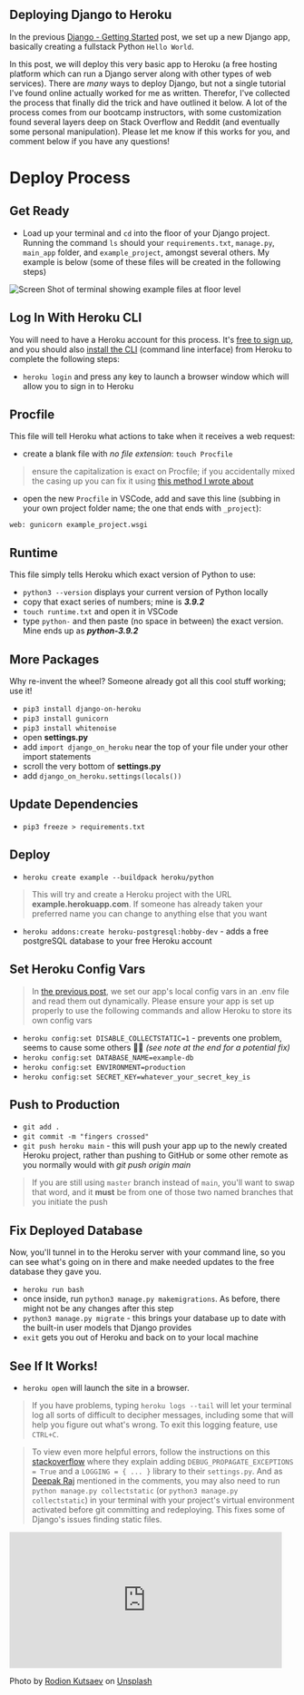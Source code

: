 ## Deploying Django to Heroku

In the previous [Django - Getting Started](https://blog.benhammond.tech/django-getting-started) post, we set up a new Django app, basically creating a fullstack Python `Hello World`.

In this post, we will deploy this very basic app to Heroku (a free hosting platform which can run a Django server along with other types of web services). There are _many_ ways to deploy Django, but not a single tutorial I've found online actually worked for me as written. Therefor, I've collected the process that finally did the trick and have outlined it below. A lot of the process comes from our bootcamp instructors, with some customization found several layers deep on Stack Overflow and Reddit (and eventually some personal manipulation). Please let me know if this works for you, and comment below if you have any questions!

# Deploy Process

## Get Ready
- Load up your terminal and `cd` into the floor of your Django project. Running the command `ls` should your `requirements.txt`, `manage.py`, `main_app` folder, and `example_project`, amongst several others. My example is below (some of these files will be created in the following steps)

![Screen Shot of terminal showing example files at floor level](https://cdn.hashnode.com/res/hashnode/image/upload/v1619496779439/qetCJyLwD.png)

## Log In With Heroku CLI

You will need to have a Heroku account for this process. It's [free to sign up](https://signup.heroku.com/), and you should also [install the CLI](https://devcenter.heroku.com/articles/heroku-cli#download-and-install) (command line interface) from Heroku to complete the following steps: 

- `heroku login` and press any key to launch a browser window which will allow you to sign in to Heroku

## Procfile
This file will tell Heroku what actions to take when it receives a web request:
- create a blank file with _no file extension_: `touch Procfile`
> ensure the capitalization is exact on Procfile; if you accidentally mixed the casing up you can fix it using [this method I wrote about](https://blog.benhammond.tech/renaming-your-github-projects)
- open the new `Procfile` in VSCode, add and save this line (subbing in your own project folder name; the one that ends with `_project`):
```
web: gunicorn example_project.wsgi
```

## Runtime
This file simply tells Heroku which exact version of Python to use:
- `python3 --version` displays your current version of Python locally
- copy that exact series of numbers; mine is _**3.9.2**_
- `touch runtime.txt` and open it in VSCode
- type `python-` and then paste (no space in between) the exact version. Mine ends up as _**python-3.9.2**_

## More Packages
Why re-invent the wheel? Someone already got all this cool stuff working; use it!
- `pip3 install django-on-heroku`
- `pip3 install gunicorn`
- `pip3 install whitenoise`
- open **settings.py**
- add `import django_on_heroku` near the top of your file under your other import statements
- scroll the very bottom of **settings.py**
- add `django_on_heroku.settings(locals())`

## Update Dependencies
- `pip3 freeze > requirements.txt`

## Deploy
- `heroku create example --buildpack heroku/python`
> This will try and create a Heroku project with the URL **example.herokuapp.com**. If someone has already taken your preferred name you can change to anything else that you want
- `heroku addons:create heroku-postgresql:hobby-dev` - adds a free postgreSQL database to your free Heroku account


## Set Heroku Config Vars 

> In [the previous post](https://blog.benhammond.tech/django-getting-started), we set our app's local config vars in an .env file and read them out dynamically. Please ensure your app is set up properly to use the following commands and allow Heroku to store its own config vars

- `heroku config:set DISABLE_COLLECTSTATIC=1` - prevents one problem, seems to cause some others 🤦‍♂️ _(see note at the end for a potential fix)_
- `heroku config:set DATABASE_NAME=example-db`
- `heroku config:set ENVIRONMENT=production`
- `heroku config:set SECRET_KEY=whatever_your_secret_key_is` 

## Push to Production

- `git add .`
- `git commit -m "fingers crossed"`
- `git push heroku main` - this will push your app up to the newly created Heroku project, rather than pushing to GitHub or some other remote as you normally would with _git push origin main_
> If you are still using `master` branch instead of `main`, you'll want to swap that word, and it **must** be from one of those two named branches that you initiate the push

## Fix Deployed Database
Now, you'll tunnel in to the Heroku server with your command line, so you can see what's going on in there and make needed updates to the free database they gave you.
- `heroku run bash`
- once inside, run `python3 manage.py makemigrations`. As before, there might not be any changes after this step
- `python3 manage.py migrate` - this brings your database up to date with the built-in user models that Django provides
- `exit` gets you out of Heroku and back on to your local machine

## See If It Works!

- `heroku open` will launch the site in a browser.
> If you have problems, typing `heroku logs --tail` will let your terminal log all sorts of difficult to decipher messages, including some that will help you figure out what's wrong. To exit this logging feature, use `CTRL+C`. 

> To view even more helpful errors, follow the instructions on this [stackoverflow](https://stackoverflow.com/questions/52311724/500-error-when-debug-false-with-heroku-and-django) where they explain adding `DEBUG_PROPAGATE_EXCEPTIONS = True` and a `LOGGING = { ... }` library to their `settings.py`. And as [Deepak Raj](https://hashnode.com/@codeperfectplus) mentioned in the comments, you may also need to run `python manage.py collectstatic` (or `python3 manage.py collectstatic`) in your terminal with your project's virtual environment activated before git committing and redeploying. This fixes some of Django's issues finding static files.

<iframe src="https://giphy.com/embed/dIxkmtCuuBQuM9Ux1E" width="480" height="240" frameBorder="0" class="giphy-embed" allowFullScreen></iframe>


Photo by <a href="https://unsplash.com/@frostroomhead?utm_source=unsplash&utm_medium=referral&utm_content=creditCopyText">Rodion Kutsaev</a> on <a href="https://unsplash.com/s/photos/stairs?utm_source=unsplash&utm_medium=referral&utm_content=creditCopyText">Unsplash</a>
  










